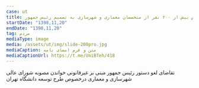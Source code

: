 ```yaml
---
case: ut
title: نامه اعتراض بیش از ۲۰۰ نفر از متخصصان معماری و شهرسازی به تصمیم رئیس جمهور
startDate: "1398,11,20"
endDate: "1398,11,20"
tag: مردم
mediaType: image
media: /assets/ut/img/slide-200pro.jpg
mediaCaption: متن و فرم امضای نامه
mediaCaptionUrl: https://t.me/UniBTeh/418
---
```

تقاضای لغو دستور رئیس جمهور مبنی بر غیرقانونی خواندن مصوبه شورای عالی شهرسازی و معماری درخصوص طرح توسعه دانشگاه تهران
